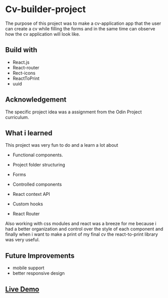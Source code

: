 # Cv-builder-project

The purpose of this project was to make a cv-application app that the user can create a cv while filling the forms and in the same time can observe how the cv application will look like.

## Build with

- React.js
- React-router
- Rect-icons
- ReactToPrint
- uuid

## Acknowledgement

The specific project idea was a assignment from the Odin Project curriculum.

## What i learned

This project was very fun to do and a learn a lot about

- Functional components.

- Project folder structuring

- Forms

- Controlled components

- React context API

- Custom hooks

- React Router

Also working with css modules and react was a breeze for me because i had a better organization and control over the style of each component and finally when i want to make a print of my final cv the react-to-print library was very useful.

## Future Improvements

- mobile support
- better responsive design

## [Live Demo](https://react-cv-generator.netlify.app/)
